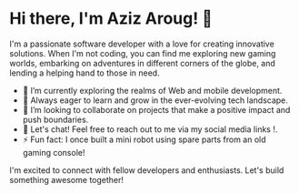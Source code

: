 # Hi there, I'm Aziz Aroug! 👋

I'm a passionate software developer with a love for creating innovative solutions. When I'm not coding, you can find me exploring new gaming worlds, embarking on adventures in different corners of the globe, and lending a helping hand to those in need.

- 🔭 I’m currently exploring the realms of Web and mobile development.
- 🌱 Always eager to learn and grow in the ever-evolving tech landscape.
- 👯 I’m looking to collaborate on projects that make a positive impact and push boundaries.
- 💬 Let's chat! Feel free to reach out to me via my social media links !.
- ⚡ Fun fact: I once built a mini robot using spare parts from an old gaming console!

I'm excited to connect with fellow developers and enthusiasts. Let's build something awesome together!

